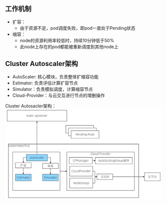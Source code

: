 ## 工作机制
* 扩容：
  - 由于资源不足，pod调度失败，即pod一直处于Pending状态
* 缩容：
  - node的资源利用率较低时，持续10分钟低于50%
  - 此node上存在的pod都能被重新调度到其他node上
## Cluster Autoscaler架构
* AutoScaler: 核心模块，负责整体扩缩容功能
* Estimator: 负责评估计算扩容节点 
* Simulator：负责模拟调度，计算缩容节点
* Cloud-Provider：与云交互进行节点的增删操作

Cluster Autosacler架构：
![Cluster Autoscaler架构](resources/cluster_autoscaler_architecture.png)